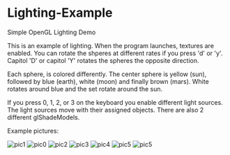 # Lighting-Example
Simple OpenGL Lighting Demo

This is an example of lighting. When the program launches, textures are enabled. You can rotate the shperes at different rates if you press 'd' or 'y'.
Capitol 'D' or capitol 'Y' rotates the spheres the opposite direction. 

Each sphere, is colored differently. The center sphere is yellow (sun), followed by blue (earth), white (moon) and finally brown (mars). White rotates
around blue and the set rotate around the sun. 

If you press 0, 1, 2, or 3 on the keyboard you enable different light sources. The light sources move with their assigned objects. There are also 2
different glShadeModels. 

Example pictures:

![pic1](https://github.com/larryjustin/Lighting-Example/blob/master/set%206.jpg)
![pic0](https://github.com/larryjustin/Lighting-Example/blob/master/set%201.jpg)
![pic2](https://github.com/larryjustin/Lighting-Example/blob/master/set%202.jpg)
![pic3](https://github.com/larryjustin/Lighting-Example/blob/master/set%203.jpg)
![pic4](https://github.com/larryjustin/Lighting-Example/blob/master/set%204.jpg)
![pic5](https://github.com/larryjustin/Lighting-Example/blob/master/set%205.jpg)
![pic5](https://github.com/larryjustin/Lighting-Example/blob/master/set%207.jpg)
